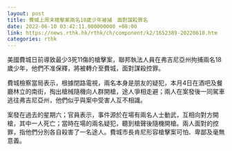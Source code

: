 ```yaml
---
layout: post
title: 費城上周末槍擊案兩名18歲少年被捕　面對謀殺罪名
date: 2022-06-10 03:42:11.000000000 +08:00
link: https://news.rthk.hk/rthk/ch/component/k2/1652389-20220610.htm
categories: rthk
---
```


美國費城日前導致最少3死11傷的槍擊案，聯邦執法人員在弗吉尼亞州拘捕兩名18歲少年，他們不准保釋，將被轉介至費城，面對謀殺控罪。

費城檢察當局表示，根據閉路電視，兩名本身是朋友的疑犯，本月4日在酒吧及餐廳林立的南街，掏出槍械隨機向人群開槍，途人爭相走避；兩人在案發後一同駕車逃往弗吉尼亞州，他們似乎與案中受害人互不相識。

案發在過去的星期六；官員表示，事件源於在場有兩名人士動武，互相向對方開槍，其中一人死亡；當時在場的兩名疑犯，聽到槍聲後隨機開槍。兩人面對的控罪，指他們分別各自殺害了一名途人。費城市長肯尼形容槍擊案可怕、卑鄙及毫無意義。
